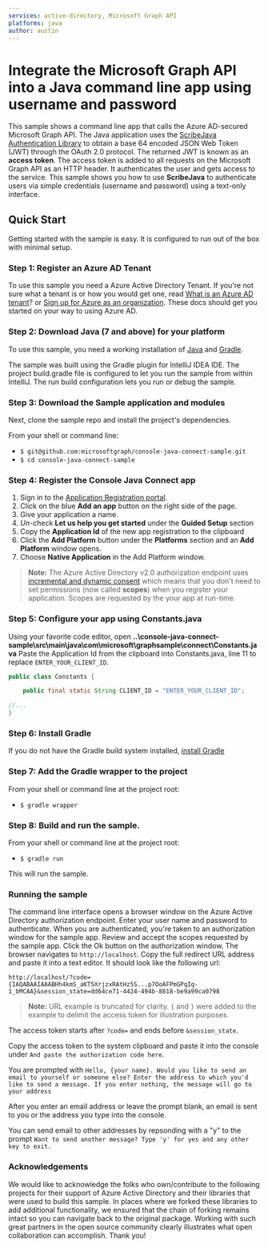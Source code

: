 ```yaml
---
services: active-directory, Microsoft Graph API
platforms: java
author: austin
---
```


# Integrate the Microsoft Graph API into a Java command line app using username and password

This sample shows a command line app that calls the Azure AD-secured Microsoft Graph API.
The Java application uses the [ScribeJava Authentication Library](https://github.com/scribejava/scribejava) to obtain a
base 64 encoded JSON Web Token (JWT) through the OAuth 2.0 protocol. The returned JWT is known as an **access token**.
The access token is added to all requests on the Microsoft Graph API as an HTTP header. It authenticates the user and gets access to the service.
This sample shows you how to use **ScribeJava** to authenticate users via simple credentials (username and password)
using a text-only interface.

## Quick Start

Getting started with the sample is easy. It is configured to run out of the box with minimal setup.

### Step 1: Register an Azure AD Tenant

To use this sample you need a Azure Active Directory Tenant. If you're not sure what a tenant
is or how you would get one, read [What is an Azure AD tenant](http://technet.microsoft.com/library/jj573650.aspx)? or [Sign up for Azure as an organization](http://azure.microsoft.com/documentation/articles/sign-up-organization/). These docs should get you started on your way to using Azure AD.


### Step 2: Download Java (7 and above) for your platform 

To use this sample, you need a working installation of [Java](http://www.oracle.com/technetwork/java/javase/downloads/index.html) and [Gradle](https://gradle.org/).


The sample was built using the Gradle plugin for IntelliJ IDEA IDE. The project build.gradle file is configured
to let you run the sample from within IntelliJ. The run build configuration lets you run or debug the sample.


### Step 3: Download the Sample application and modules

Next, clone the sample repo and install the project's dependencies.

From your shell or command line:

* `$ git@github.com:microsoftgraph/console-java-connect-sample.git`
* `$ cd console-java-connect-sample`

### Step 4: Register the Console Java Connect app


1. Sign in to the [Application Registration portal](https://apps.dev.microsoft.com).
3. Click on the blue **Add an app** button on the right side of the page.
4. Give your application a name.
4. _Un_-check **Let us help you get started** under the **Guided Setup** section
4. Copy the **Application Id** of the new app registration to the clipboard
5. Click the **Add Platform** button under the **Platforms** section and an **Add Platform** window opens.
6. Choose **Native Application** in the Add Platform window.

> **Note:** The Azure Active Directory v2.0 authorization endpoint uses [incremental and dynamic consent](https://docs.microsoft.com/en-us/azure/active-directory/develop/active-directory-v2-compare#incremental-and-dynamic-consent)
> which means that you don't need to set permissions (now called **scopes**) when you register your application. Scopes are requested by the
> your app at run-time.

<a name="configure-your-app"/>

### Step 5: Configure your app using Constants.java

Using your favorite code editor, open **..\console-java-connect-sample\src\main\java\com\microsoft\graphsample\connect\Constants.java**
Paste the Application Id from the clipboard into Constants.java, line 11 to replace `ENTER_YOUR_CLIENT_ID`.

```java
public class Constants {

    public final static String CLIENT_ID = "ENTER_YOUR_CLIENT_ID";

//...
}
```
### Step 6: Install Gradle
If you do not have the Gradle build system installed, [install Gradle](https://docs.gradle.org/4.6/userguide/installation.html)

### Step 7: Add the Gradle wrapper to the project

From your shell or command line at the project root:

* `$ gradle wrapper`

### Step 8: Build and run the sample.

From your shell or command line at the project root:

* `$ gradle run`

This will run the sample.


### Running the sample

The command line interface opens a browser window on the Azure Active Directory authorization endpoint. Enter your
user name and password to authenticate. When you are authenticated, you're taken to an authorization window for the sample
app. Review and accept the scopes requested by the sample app. Click the Ok button on the authorization window. The browser navigates
to `http://localhost`. Copy the full redirect URL address and paste it into a text editor.  It should look like the following url:

```
http://localhost/?code={IAQABAAIAAABHh4kmS_aKT5XrjzxRAtHz5S...p7OoAFPmGPqIq-1_bMCAA}&session_state=dd64ce71-4424-494b-8818-be9a99ca0798
```
> **Note:** URL example is truncated for clarity. `{` and `}` were added to the example to delimit the access token for illustration purposes.

The access token starts after `?code=` and ends before `&session_state`.

Copy the access token to the system clipboard and paste it into the console under `And paste the authorization code here`.

You are prompted with `Hello, {your name}. Would you like to send an email to yourself or someone else?
                       Enter the address to which you'd like to send a message. If you enter nothing, the message will go to your address`

After you enter an email address or leave the prompt blank, an email is sent to you or the address you type into the console.

You can send email to other addresses by repsonding with a "y" to the prompt `Want to send another message? Type 'y' for yes and any other key to exit.`

### Acknowledgements

We would like to acknowledge the folks who own/contribute to the following projects for their support of Azure Active Directory and their libraries that were used to build this sample. In places where we forked these libraries to add additional functionality, we ensured that the chain of forking remains intact so you can navigate back to the original package. Working with such great partners in the open source community clearly illustrates what open collaboration can accomplish. Thank you!


